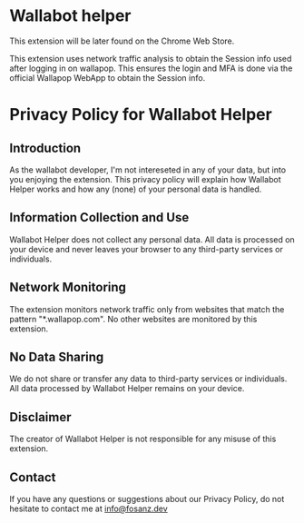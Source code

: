 # Wallabot helper

This extension will be later found on the Chrome Web Store.

This extension uses network traffic analysis to obtain the Session info used after logging in on wallapop. This ensures the login and MFA is done via the official Wallapop WebApp to obtain the Session info.

# Privacy Policy for Wallabot Helper

## Introduction

As the wallabot developer, I'm not intereseted in any of your data, but into you enjoying the extension. This privacy policy will explain how Wallabot Helper works and how any (none) of your personal data is handled.

## Information Collection and Use

Wallabot Helper does not collect any personal data. All data is processed on your device and never leaves your browser to any third-party services or individuals.

## Network Monitoring

The extension monitors network traffic only from websites that match the pattern "*.wallapop.com". No other websites are monitored by this extension.

## No Data Sharing

We do not share or transfer any data to third-party services or individuals. All data processed by Wallabot Helper remains on your device.

## Disclaimer

The creator of Wallabot Helper is not responsible for any misuse of this extension.

## Contact

If you have any questions or suggestions about our Privacy Policy, do not hesitate to contact me at [info@fosanz.dev](mailto:info@fosanz.dev)